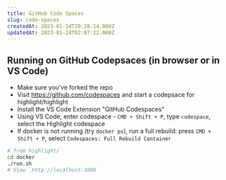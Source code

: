 ```yaml
---
title: GitHub Code Spaces
slug: code-spaces
createdAt: 2023-01-24T20:28:14.000Z
updatedAt: 2023-01-24T02:07:22.000Z
---
```


## Running on GitHub Codepsaces (in browser or in VS Code)

-   Make sure you've forked the repo
-   Visit https://github.com/codespaces and start a codepsace for highlight/highlight
-   Install the VS Code Extension "GitHub Codespaces"
-   Using VS Code, enter codespace - `CMD + Shift + P`, type `codespace`, select the Highlight codespace
-   If docker is not running (try `docker ps`), run a full rebuild: press `CMD + Shift + P`, select `Codespaces: Full Rebuild Container`

```bash
# from highlight/
cd docker
./run.sh
# View `http://localhost:3000`
```
